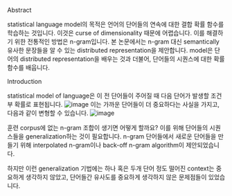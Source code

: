 Abstract

statistical language model의 목적은 언어의 단어들의 연속에 대한 결합 확률 함수를 학습하는 것입니다. 이것은 curse of dimensionality 때문에 어렵습니다. 이를 해결하기 위한 전통적인 방법은 n-gram입니다. 본 논문에서는 n-gram 대신 semantically 유사한 문장들을 알 수 있는 distributed representation을 제안합니다. model은 단어의 distributed representation을 배우는 것과 더불어, 단어들의 시퀀스에 대한 확률 함수를 배웁니다.

Introduction

statistical model of language은 이 전 단어들이 주어질 때 다음 단어가 발생할 조건부 확률로 표현됩니다.
![image](https://user-images.githubusercontent.com/11609881/113379600-e4fb4180-93b4-11eb-8349-3127a7e5be21.png)
이는 가까운 단어들이 더 중요하다는 사실을 가지고, 다음과 같이 변형할 수 있습니다.
![image](https://user-images.githubusercontent.com/11609881/113379680-1a079400-93b5-11eb-8a9f-ad748e46e339.png)

훈련 corpus에 없는 n-gram 조합이 생기면 어떻게 할까요? 이를 위해 단어들의 시퀀스들을 generalization하는 것이 필요합니다. n-gram 단어들에서 새로운 단어들을 만들기 위해 interpolated n-gram이나 back-off n-gram algorithm이 제안되었습니다.

하지만 이런 generalization 기법에는 하나 혹은 두개 단어 정도 떨어진 context는 중요하게 생각하지 않았고, 단어들간 유사도를 중요하게 생각하지 않은 문제점들이 있었습니다.
<!--stackedit_data:
eyJoaXN0b3J5IjpbLTE5MjkyNzkyNzksLTEwMDQ3OTg5NiwtMT
E1MjAzNDM1OV19
-->